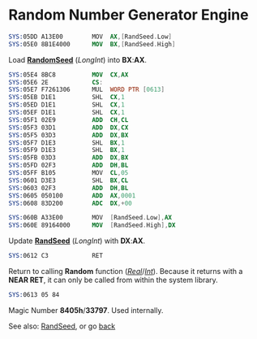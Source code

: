 # Random Number Generator Engine

```nasm
SYS:05DD A13E00        MOV	AX,[RandSeed.Low]
SYS:05E0 8B1E4000      MOV	BX,[RandSeed.High]
```

Load **[RandomSeed](../DATA.md)** (*LongInt*) into **BX**:**AX**.

```nasm
SYS:05E4 8BC8          MOV	CX,AX
SYS:05E6 2E            CS:
SYS:05E7 F7261306      MUL	WORD PTR [0613]
SYS:05EB D1E1          SHL	CX,1
SYS:05ED D1E1          SHL	CX,1
SYS:05EF D1E1          SHL	CX,1
SYS:05F1 02E9          ADD	CH,CL
SYS:05F3 03D1          ADD	DX,CX
SYS:05F5 03D3          ADD	DX,BX
SYS:05F7 D1E3          SHL	BX,1
SYS:05F9 D1E3          SHL	BX,1
SYS:05FB 03D3          ADD	DX,BX
SYS:05FD 02F3          ADD	DH,BL
SYS:05FF B105          MOV	CL,05
SYS:0601 D3E3          SHL	BX,CL
SYS:0603 02F3          ADD	DH,BL
SYS:0605 050100        ADD	AX,0001
SYS:0608 83D200        ADC	DX,+00
```

```nasm
SYS:060B A33E00        MOV	[RandSeed.Low],AX
SYS:060E 89164000      MOV	[RandSeed.High],DX
```

Update **[RandSeed](../DATA.md)** (*LongInt*) with **DX**:**AX**.

```nasm
SYS:0612 C3            RET
```

Return to calling **Random** function (*[Real](RANDOM-REAL.md)*/*[Int](RANDOM-INT.md)*). Because it returns with a **NEAR RET**, it can only be called from within the system library.

```nasm
SYS:0613 05 84
```

Magic Number **8405h**/**33797**. Used internally.

See also: [RandSeed](../DATA.md), or go [back](../../README.md)
